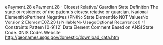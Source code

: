 

ePayment.28
ePayment.28 - Closest Relative/ Guardian State
Definition
The state of residence of the patient's closest relative or guardian.
National ElementNoPertinent Negatives (PN)No
State ElementNo
NOT ValuesNo
Version 2 ElementE07_23
Is NillableNo
UsageOptional
Recurrence0 : 1
Constraints
Pattern
[0-9]{2}
Data Element Comment
Based on ANSI State Code.
GNIS Codes Website: http://geonames.usgs.gov/domestic/download_data.htm